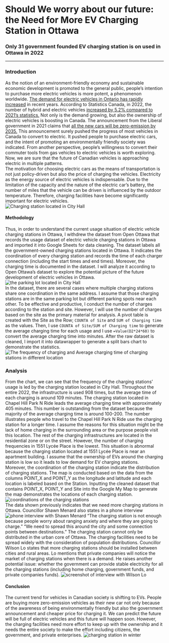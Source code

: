 # Should We worry about our future: the Need for More EV Charging Station in Ottawa
### Only 31 government founded EV charging station is on used in Ottawa in 2022
---
### Introduction
As the notion of an environment-friendly economy and sustainable economic development is promoted to the general public, people’s intention to purchase more electric vehicles is more potent, a phenomenon worldwide. [The demand for electric vehicles in Ontario has rapidly increased](https://www.cbc.ca/news/canada/toronto/electric-vehicle-charging-infrastructure-ontario-1.6752224) in recent years. According to Statistics Canada, in 2022, the number of hybrid and electric vehicles [increased by 5.2% compared to 2021’s statistics.](https://www150.statcan.gc.ca/n1/daily-quotidien/221011/dq221011c-eng.htm) Not only is the demand growing, but also the ownership of electric vehicles is boosting in Canada. The announcement from the Liberal government in 2021 claims that [all the new cars will be zero-emission by 2035.](https://www.cbc.ca/news/canada/calgary/canada-electric-cars-2035-1.6085540) This announcement surely pushed the progress of most vehicles in Canada to convert to electric. It pushed people to purchase electric cars, and the intent of promoting an environmentally friendly society was indicated. From another perspective, people’s willingness to convert their commuter tools from gas vehicles to electric vehicles is worth exploring. Now, we are sure that the future of Canadian vehicles is approaching electric in multiple patterns. <br>
The motivation for choosing electric cars as the means of transportation is not just policy-driven but also the price of charging the vehicles. Electricity as the energy source of electric vehicles is indispensable. Due to the limitation of the capacity and the nature of the electric car’s battery, the number of miles that the vehicle can be driven is influenced by the outdoor temperature. Therefore, charging facilities have become significantly important for electric vehicles. <br>
![Charging station located in City Hall](/charging_station1.jpg) 
<br>
#### Methodology
Thus, in order to understand the current usage situation of electric vehicle charging stations in Ottawa, I withdrew the dataset from Open Ottawa that records the usage dataset of electric vehicle charging stations in Ottawa and imported it into Google Sheets for data cleaning. The dataset labels all the government-owned charging stations located in Ottawa. It indicates the coordination of every charging station and records the time of each charger connection (including the start times and end times). Moreover, the charging time is documented in the dataset. I will analyze it according to Open Ottawa’s dataset to explore the potential picture of the future development of electric vehicles in Ottawa. 
![the parking lot located in City Hall](/parking_lot.jpg)
<br>
In the dataset, there are several cases where multiple charging stations share one coordination in the same address. I assume that those charging stations are in the same parking lot but different parking spots near each other. To be effective and productive, I conduct the number of charges according to the station and site. However, I will use the number of charges based on the site as the primary material for analysis. A pivot table is created with the Site as the Row; `COUNTA of Site` and `SUM of Charging time` as the values. Then, I use `COUNTA of Site/SUM of Charging time` to generate the average charging time for each usage and I use `=Value(D2*24*60)` to convert the average charging time into minutes. After the raw dataset is cleaned, I import it into datawrapper to generate a split bars chart to demonstrate the statistics. 
![The frequency of charging and Average charging time of charging stations in different location](/chart.png)

### Analysis
From the chart, we can see that the frequency of the charging stations’ usage is led by the charging station located in City Hall. Throughout the entire 2022, the infrastructure is used 908 times, but the average time of each charging is around 109 minutes. The charging station located in Chapel Hill Park N Ride leads the average charging time with approximately 405 minutes. This number is outstanding from the dataset because the majority of the average charging time is around 100-200. The number illustrates people who travel to the Chapel Hill Park N Ride use the charging station for a longer time. I assume the reasons for this situation might be the lack of home charging in the surrounding area or the purpose people visit this location. The rest of the charging infrastructures are located in the residential zone or on the street. However, the number of charging frequencies in 1551 Lycée Place is the lowest. This situation is abnormal because the charging station located at 1551 Lycée Place is near an apartment building. I assume that the ownership of EVs around the charging station is low so it leads to low demand for EV charging stations. <br>
Moreover, the coordination of the charging station indicate the distribution of charging stations. The map is conducted based on the data from the columns POINT_X and POINT_Y as the longitude and latitude and each location is labeled based on the Station. Inputting the cleaned dataset that contains POINT_X, POINT_Y and Site into the Google My Map to generate the map demonstrates the locations of each charging station. 
![coordinations of the charging stations](/The%20coordination%20for%20charging%20stations.jpg)
<br>
The data shown previously indicates that we need more charging stations in Ottawa. 
Councillor Shawn Menard also states in a phone interview
![phone interview with Shawn Menard](/screenshot%20of%20phone%20interview%20with%20councollor%20Menard.PNG)
“The charging station is not enough because people worry about ranging anxiety and where they are going to charge.” 
“We need to spread this around the city and some connection points between destinations.”
The charging station cannot only be distributed in the urban core of Ottawa. The charging facilities need to be spread widely with the consideration of population distributions. 
Councillor Wilson Lo states that more charging stations should be installed between cities and rural areas.
Lo mentions that private companies will notice the market of charging stations when there is a demand. 
He raises another potential issue: whether the government can provide stable electricity for all the charging stations (including home charging, government funds, and private companies funds). 
![screenshot of interview with Wilson Lo](/screenshot%20of%20interview%20with%20councillor%20Lo.jpg)
#### Conclusion
The current trend for vehicles in Canadian society is shifting to EVs. People are buying more zero-emission vehicles as their new car not only because of the awareness of being environmentally friendly but also the government announcement and cheaper price for charging it. We can predict the future will be full of electric vehicles and this future will happen soon. However, the charging facilities need more effort to keep up with the ownership and it needs the entire society to make the effort including citizens, the government, and private enterprises. 
![charging station in winter](/charging_station2.jpg)